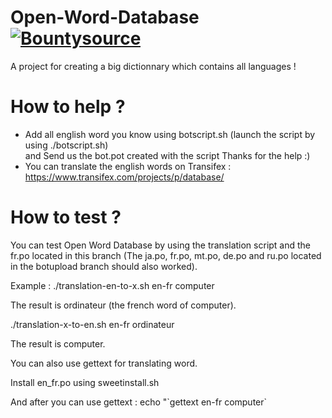 # Open-Word-Database [![Bountysource](https://www.bountysource.com/badge/team?team_id=76329&style=raised)](https://www.bountysource.com/teams/vovd?utm_source=vOVD&utm_medium=shield&utm_campaign=raised)
  
A project for creating a big dictionnary which contains all languages !

# How to help ?

  
 - Add all english word you know using botscript.sh (launch the script by using ./botscript.sh)  
 and Send us the bot.pot created with the script
 Thanks for the help :)
 - You can translate the english words on Transifex : https://www.transifex.com/projects/p/database/
  
  
# How to test ?
  You can test Open Word Database by using the translation script and the fr.po located in this branch (The ja.po, fr.po, mt.po, de.po and ru.po located in the botupload branch should also worked).  

  Example :
  ./translation-en-to-x.sh en-fr computer
  		
  The result is ordinateur (the french word of computer).  
			
		
  ./translation-x-to-en.sh en-fr ordinateur
  		
  The result is computer.  
		
You can also use gettext for translating word.  
		
Install en_fr.po using sweetinstall.sh  
		
And after you can use gettext : echo "\`gettext en-fr computer\`
